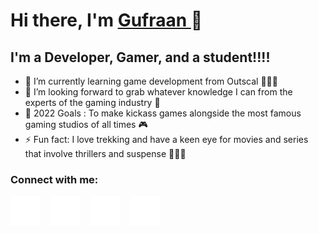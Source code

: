 # Hi there, I'm  <a href="https://www.linkedin.com/in/gufraan-ansari-30448b196/" target="_blank"> Gufraan </a>👋

## I'm a Developer, Gamer, and a student!!!!

- 🌱 I’m currently learning game development from Outscal 🧑🏻‍💻
- 👯 I’m looking forward to grab whatever knowledge I can from the experts of the gaming industry 📑
- 🥅 2022 Goals : To make kickass games alongside the most famous gaming studios of all times 🎮
- ⚡ Fun fact: I love trekking and have a keen eye for movies and series that involve thrillers and suspense 🧗🏻‍♂️

### Connect with me:

[![website](./img/globe-dark.svg)](https://ansarigufraan0.wixsite.com/website)
&nbsp;&nbsp;
[![website](./img/twitter-dark.svg)](https://twitter.com/GufraanAnsari_)
&nbsp;&nbsp;
[![website](./img/linkedin-dark.svg)](https://www.linkedin.com/in/gufraan-ansari-30448b196/)
&nbsp;&nbsp;
[![website](./img/instagram-dark.svg)](https://www.instagram.com/its_gufraan_not_gurfaan/)
